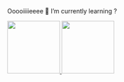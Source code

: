 ##
Ooooiiiieeee 👋
I’m currently learning ?

<div>
  <a href="https://github.com/NoskyNaoSei">
  <img height="120em" src="https://github-readme-stats.vercel.app/api?username=NoskyNaoSei&show_icons=true&hide=contribs,prs&cache_seconds=86400&theme=minima">
  <img height="120em" src="https://github-readme-stats.vercel.app/api/top-langs/?username=NoskyNaoSei&layout=compact&theme=minima">
</div>

<div style="display: inline_block"><br>
  
</div>

##
